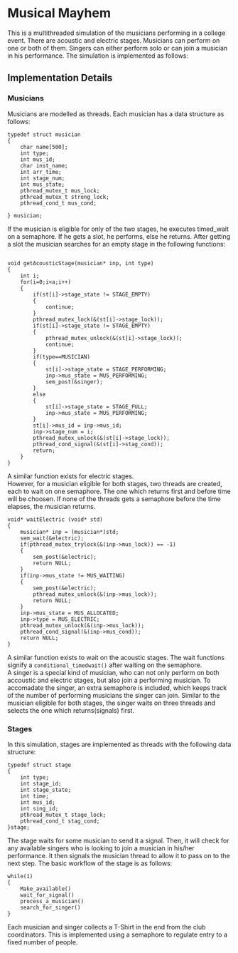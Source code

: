 # Musical Mayhem

This is a multithreaded simulation of the musicians performing in a college event. There are acoustic and electric stages. Musicians can perform on one or both of them. Singers can either perform solo or can join a musician in his performance. The simulation is implemented as follows:

## Implementation Details

### Musicians
Musicians are modelled as threads. Each musician has a data structure as follows:

```
typedef struct musician
{
    char name[500];
    int type;
    int mus_id;
    char inst_name;
    int arr_time;
    int stage_num;
    int mus_state;
    pthread_mutex_t mus_lock;
    pthread_mutex_t strong_lock;
    pthread_cond_t mus_cond;

} musician;
```
If the musician is eligible for only of the two stages, he executes timed_wait on a semaphore. If he gets a slot, he performs, else he returns. After getting a slot the musician searches for an empty stage in the following functions:

```

void getAcousticStage(musician* inp, int type)
{
    int i;
    for(i=0;i<a;i++)
    {
        if(st[i]->stage_state != STAGE_EMPTY)
        {
            continue;
        }
        pthread_mutex_lock(&(st[i]->stage_lock));
        if(st[i]->stage_state != STAGE_EMPTY)
        {
            pthread_mutex_unlock(&(st[i]->stage_lock));
            continue;
        }
        if(type==MUSICIAN)
        {
            st[i]->stage_state = STAGE_PERFORMING;
            inp->mus_state = MUS_PERFORMING;
            sem_post(&singer);
        }
        else
        {
            st[i]->stage_state = STAGE_FULL;
            inp->mus_state = MUS_PERFORMING;
        }
        st[i]->mus_id = inp->mus_id;
        inp->stage_num = i;
        pthread_mutex_unlock(&(st[i]->stage_lock));
        pthread_cond_signal(&(st[i]->stag_cond));
        return;
    }
}
```
A similar function exists for electric stages. <br>
However, for a musician eligible for both stages, two threads are created, each to wait on one semaphore. The one which returns first and before time will be choosen. If none of the threads gets a semaphore before the time elapses, the musician returns.

```
void* waitElectric (void* std)
{
    musician* inp = (musician*)std;
    sem_wait(&electric);
    if(pthread_mutex_trylock(&(inp->mus_lock)) == -1)
    {
        sem_post(&electric);
        return NULL;
    }
    if(inp->mus_state != MUS_WAITING)
    {
        sem_post(&electric);
        pthread_mutex_unlock(&(inp->mus_lock));
        return NULL;
    }
    inp->mus_state = MUS_ALLOCATED;
    inp->type = MUS_ELECTRIC;
    pthread_mutex_unlock(&(inp->mus_lock));
    pthread_cond_signal(&(inp->mus_cond));
    return NULL;
}
```
A similar function exists to wait on the acoustic stages. The wait functions signify a `conditional_timedwait()` after waiting on the semaphore. <br>
A singer is a special kind of musician, who can not only perform on both accoustic and electric stages, but also join a performing musician. To accomadate the singer, an extra semaphore is included, which keeps track of the number of performing musicians the singer can join. Similar to the musician eligible for both stages, the singer waits on three threads and selects the one which returns(signals) first. <br>

### Stages

In this simulation, stages are implemented as threads with the following data structure:
```
typedef struct stage
{
    int type;
    int stage_id;
    int stage_state;
    int time;
    int mus_id;
    int sing_id;
    pthread_mutex_t stage_lock;
    pthread_cond_t stag_cond;
}stage;
```

The stage waits for some musician to send it a signal. Then, it will check for any available singers who is looking to join a musician in his/her performance. It then signals the musician thread to allow it to pass on to the next step. The basic workflow of the stage is as follows:
```
while(1)
{
    Make_available()
    wait_for_signal()
    process_a_musician()
    search_for_singer()
}
```
Each musician and singer collects a T-Shirt in the end from the club coordinators. This is implemented using a semaphore to regulate entry to a fixed number of people.

